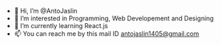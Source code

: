 - 👋 Hi, I’m @AntoJaslin
- 👀 I’m interested in Programming, Web Developement and Designing
- 🌱 I’m currently learning React.js
- 📫 You can reach me by this mail ID antojaslin1405@gmail.com


